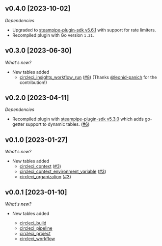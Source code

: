 ## v0.4.0 [2023-10-02]

_Dependencies_

- Upgraded to [steampipe-plugin-sdk v5.6.1](https://github.com/turbot/steampipe-plugin-sdk/blob/main/CHANGELOG.md#v561-2023-09-29) with support for rate limiters.
- Recompiled plugin with Go version `1.21`.

## v0.3.0 [2023-06-30]

_What's new?_

- New tables added
  - [circleci_insights_workflow_run](https://hub.steampipe.io/plugins/turbot/circleci/tables/circleci_insights_workflow_run) ([#8](https://github.com/turbot/steampipe-plugin-circleci/pull/8)) (Thanks [@leonid-panich](https://github.com/leonid-panich) for the contribution!)

## v0.2.0 [2023-04-11]

_Dependencies_

- Recompiled plugin with [steampipe-plugin-sdk v5.3.0](https://github.com/turbot/steampipe-plugin-sdk/blob/main/CHANGELOG.md#v530-2023-03-16) which adds go-getter support to dynamic tables. ([#6](https://github.com/turbot/steampipe-plugin-circleci/pull/6))

## v0.1.0 [2023-01-27]

_What's new?_

- New tables added
  - [circleci_context](https://hub.steampipe.io/plugins/turbot/circleci/tables/circleci_context) ([#3](https://github.com/turbot/steampipe-plugin-circleci/pull/3))
  - [circleci_context_environment_variable](https://hub.steampipe.io/plugins/turbot/circleci/tables/circleci_context_environment_variable) ([#3](https://github.com/turbot/steampipe-plugin-circleci/pull/3))
  - [circleci_organization](https://hub.steampipe.io/plugins/turbot/circleci/tables/circleci_organization) ([#3](https://github.com/turbot/steampipe-plugin-circleci/pull/3))

## v0.0.1 [2023-01-10]

_What's new?_

- New tables added

  - [circleci_build](https://hub.steampipe.io/plugins/turbot/circleci/tables/circleci_build)
  - [circleci_pipeline](https://hub.steampipe.io/plugins/turbot/circleci/tables/circleci_pipeline)
  - [circleci_project](https://hub.steampipe.io/plugins/turbot/circleci/tables/circleci_project)
  - [circleci_workflow](https://hub.steampipe.io/plugins/turbot/circleci/tables/circleci_workflow)
